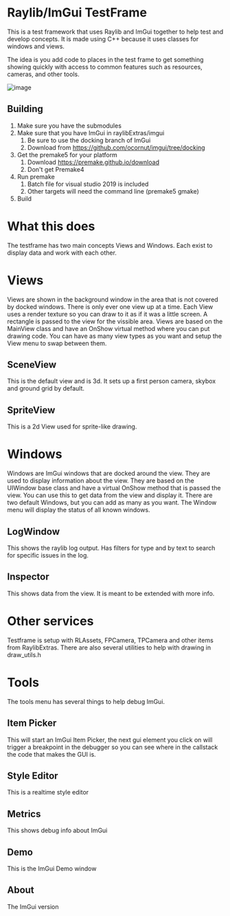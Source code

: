 # Raylib/ImGui TestFrame
This is a test framework that uses Raylib and ImGui together to help test and develop concepts.
It is made using C++ because it uses classes for windows and views.

The idea is you add code to places in the test frame to get something showing quickly with access to common features such as resources, cameras, and other tools.

![image](https://user-images.githubusercontent.com/322174/120928519-d02f7880-c699-11eb-9bb7-5a47564ca80d.png)

## Building

1. Make sure you have the submodules
2. Make sure that you have ImGui in raylibExtras/imgui
    1. Be sure to use the docking branch of ImGui
    2. Download from https://github.com/ocornut/imgui/tree/docking
3. Get the premake5 for your platform
    1. Download https://premake.github.io/download
    2. Don't get Premake4
5. Run premake
    1. Batch file for visual studio 2019 is included
    2. Other targets will need the command line (premake5 gmake)
6. Build


# What this does
The testframe has two main concepts Views and Windows. Each exist to display data and work with each other.

# Views
Views are shown in the background window in the area that is not covered by docked windows. There is only ever one view up at a time. Each View uses a render texture so you can draw to it as if it was a little screen. A rectangle is passed to the view for the vissible area. Views are based on the MainView class and have an OnShow virtual method where you can put drawing code. You can have as many view types as you want and setup the View menu to swap between them.

## SceneView
This is the default view and is 3d. It sets up a first person camera, skybox and ground grid by default.

## SpriteView
This is a 2d View used for sprite-like drawing.

# Windows
Windows are ImGui windows that are docked around the view. They are used to display information about the view. They are based on the UIWindow base class and have a virtual OnShow method that is passed the view. You can use this to get data from the view and display it. There are two default Windows, but you can add as many as you want. The Window menu will display the status of all known windows.

## LogWindow
This shows the raylib log output. Has filters for type and by text to search for specific issues in the log.

## Inspector
This shows data from the view. It is meant to be extended with more info.

# Other services
Testframe is setup with RLAssets, FPCamera, TPCamera and other items from RaylibExtras. There are also several utilities to help with drawing in draw_utils.h

# Tools
The tools menu has several things to help debug ImGui.

## Item Picker
This will start an ImGui Item Picker, the next gui element you click on will trigger a breakpoint in the debugger so you can see where in the callstack the code that makes the GUI is.

## Style Editor
This is a realtime style editor

## Metrics
This shows debug info about ImGui

## Demo
This is the ImGui Demo window

## About
The ImGui version
